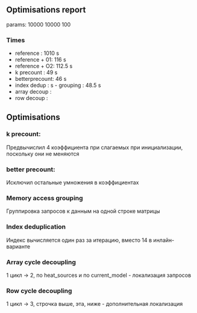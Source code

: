 ## Optimisations report

params: 10000 10000 100

### Times
- reference     :  1010 s
- reference + 01:   116 s
- reference + O2: 112.5 s
- k precount    :    49 s
- betterprecount:    46 s
- index dedup   :       s - grouping   : 48.5 s
- array decoup  :
- row decoup    :

## Optimisations

### k precount:

Предвычислил 4 коэффициента при слагаемых при инициализации, поскольку они не меняются

### better precount:

Исключил остальные умножения в коэффициентах

### Memory access grouping

Группировка запросов к данным на одной строке матрицы

### Index deduplication

Индекс вычисляется один раз за итерацию, вместо 14 в инлайн-варианте

### Array cycle decoupling

1 цикл -> 2, по heat_sources и по current_model - локализация запросов

### Row cycle decoupling

1 цикл -> 3, строчка выше, эта, ниже - дополнительная локализация
